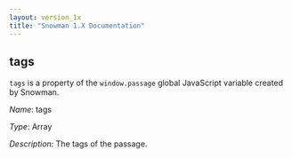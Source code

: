 ```yaml
---
layout: version_1x
title: "Snowman 1.X Documentation"
---
```


## tags

`tags` is a property of the `window.passage` global JavaScript variable created by Snowman.

*Name*: tags

*Type*: Array

*Description*: The tags of the passage.
